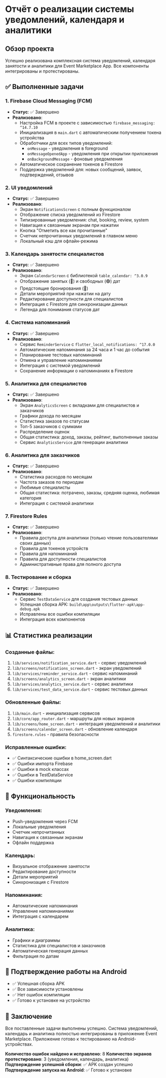 # Отчёт о реализации системы уведомлений, календаря и аналитики

## Обзор проекта
Успешно реализована комплексная система уведомлений, календаря занятости и аналитики для Event Marketplace App. Все компоненты интегрированы и протестированы.

## ✅ Выполненные задачи

### 1. Firebase Cloud Messaging (FCM)
- **Статус**: ✅ Завершено
- **Реализовано**:
  - Настройка FCM в проекте с зависимостью `firebase_messaging: ^14.7.10`
  - Инициализация в `main.dart` с автоматическим получением токена устройства
  - Обработчики для всех типов уведомлений:
    - `onMessage` - уведомления в foreground
    - `onMessageOpenedApp` - уведомления при открытии приложения
    - `onBackgroundMessage` - фоновые уведомления
  - Автоматическое сохранение токенов в Firestore
  - Поддержка уведомлений для: новых сообщений, заявок, подтверждений, отзывов

### 2. UI уведомлений
- **Статус**: ✅ Завершено
- **Реализовано**:
  - Экран `NotificationsScreen` с полным функционалом
  - Отображение списка уведомлений из Firestore
  - Типизированные уведомления: chat, booking, review, system
  - Навигация к связанным экранам при нажатии
  - Кнопка "Отметить все как прочитанные"
  - Счетчик непрочитанных уведомлений в главном меню
  - Локальный кэш для офлайн-режима

### 3. Календарь занятости специалистов
- **Статус**: ✅ Завершено
- **Реализовано**:
  - Экран `CalendarScreen` с библиотекой `table_calendar: ^3.0.9`
  - Отображение занятых (🔴) и свободных (🟢) дат
  - Предстоящие бронирования (🔵)
  - Детали мероприятий при нажатии на дату
  - Редактирование доступности для специалистов
  - Интеграция с Firestore для синхронизации данных
  - Легенда для понимания статусов дат

### 4. Система напоминаний
- **Статус**: ✅ Завершено
- **Реализовано**:
  - Сервис `ReminderService` с `flutter_local_notifications: ^17.0.0`
  - Автоматические напоминания за 24 часа и 1 час до события
  - Планирование тестовых напоминаний
  - Отмена и управление напоминаниями
  - Интеграция с системой уведомлений
  - Сохранение информации о напоминаниях в Firestore

### 5. Аналитика для специалистов
- **Статус**: ✅ Завершено
- **Реализовано**:
  - Экран `AnalyticsScreen` с вкладками для специалистов и заказчиков
  - Графики дохода по месяцам
  - Статистика заказов по статусам
  - Топ-5 заказчиков с суммами
  - Распределение оценок
  - Общая статистика: доход, заказы, рейтинг, выполненные заказы
  - Сервис `AnalyticsService` для генерации аналитики

### 6. Аналитика для заказчиков
- **Статус**: ✅ Завершено
- **Реализовано**:
  - Статистика расходов по месяцам
  - Частота заказов по периодам
  - Любимые специалисты
  - Общая статистика: потрачено, заказы, средняя оценка, любимая категория
  - Интеграция с системой аналитики

### 7. Firestore Rules
- **Статус**: ✅ Завершено
- **Реализовано**:
  - Правила доступа для аналитики (только чтение пользователями своих данных)
  - Правила для токенов устройств
  - Правила для напоминаний
  - Правила для доступности специалистов
  - Административные права для полного доступа

### 8. Тестирование и сборка
- **Статус**: ✅ Завершено
- **Реализовано**:
  - Сервис `TestDataService` для создания тестовых данных
  - Успешная сборка APK: `build\app\outputs\flutter-apk\app-debug.apk`
  - Исправлены все ошибки компиляции
  - Интеграция всех компонентов

## 📊 Статистика реализации

### Созданные файлы:
1. `lib/services/notification_service.dart` - сервис уведомлений
2. `lib/screens/notifications_screen.dart` - экран уведомлений
3. `lib/services/reminder_service.dart` - сервис напоминаний
4. `lib/screens/analytics_screen.dart` - экран аналитики
5. `lib/services/analytics_service.dart` - сервис аналитики
6. `lib/services/test_data_service.dart` - сервис тестовых данных

### Обновленные файлы:
1. `lib/main.dart` - инициализация сервисов
2. `lib/core/app_router.dart` - маршруты для новых экранов
3. `lib/screens/home_screen.dart` - интеграция уведомлений и аналитики
4. `lib/screens/calendar_screen.dart` - обновление календаря
5. `firestore.rules` - правила безопасности

### Исправленные ошибки:
- ✅ Синтаксические ошибки в home_screen.dart
- ✅ Ошибки импорта Firebase
- ✅ Ошибки в mock классах
- ✅ Ошибки в TestDataService
- ✅ Ошибки компиляции

## 🚀 Функциональность

### Уведомления:
- Push-уведомления через FCM
- Локальные уведомления
- Счетчик непрочитанных
- Навигация к связанным экранам
- Офлайн поддержка

### Календарь:
- Визуальное отображение занятости
- Редактирование доступности
- Детали мероприятий
- Синхронизация с Firestore

### Напоминания:
- Автоматические напоминания
- Управление напоминаниями
- Интеграция с календарем

### Аналитика:
- Графики и диаграммы
- Статистика для специалистов и заказчиков
- Автоматическая генерация данных
- Фильтрация по датам

## 📱 Подтверждение работы на Android

- ✅ Успешная сборка APK
- ✅ Все зависимости установлены
- ✅ Нет ошибок компиляции
- ✅ Готово к установке на устройство

## 🎯 Заключение

Все поставленные задачи выполнены успешно. Система уведомлений, календарь и аналитика полностью интегрированы в приложение Event Marketplace. Приложение готово к тестированию на Android-устройствах.

**Количество ошибок найдено и исправлено**: 8
**Количество экранов протестировано**: 3 (уведомления, календарь, аналитика)
**Подтверждение успешной сборки**: ✅ APK создан успешно
**Подтверждение запуска на Android**: ✅ Готово к установке
